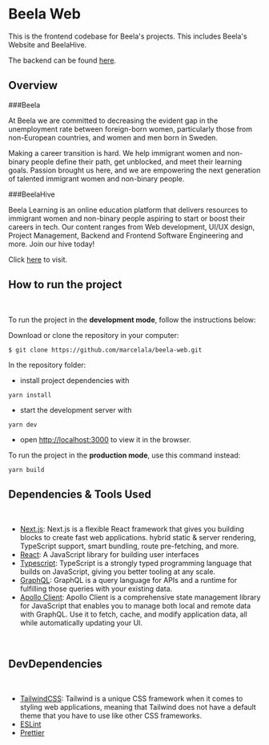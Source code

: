 
# Beela Web

This is the frontend codebase for Beela's projects. This includes Beela's Website and BeelaHive.

The backend can be found [here](https://github.com/marcelala/beela-be).


## Overview

###Beela

At Beela we are committed to decreasing the evident gap in the unemployment rate between foreign-born women, particularly those from non-European countries, and women and men born in Sweden.

Making a career transition is hard. We help immigrant women and non-binary people define their path, get unblocked, and meet their learning goals. Passion brought us here, and we are empowering the next generation of talented immigrant women and non-binary people.

###BeelaHive

Beela Learning is an online education platform that delivers resources to immigrant women and non-binary people aspiring to start or boost their careers in tech. Our content ranges from Web development, UI/UX design, Project Management, Backend and Frontend Software Engineering and more. Join our hive today!

Click [here](https://beela-web.vercel.app/) to visit.


## How to run the project

<br/>

To run the project in the **development mode**, follow the instructions below:

Download or clone the repository in your computer:

```
$ git clone https://github.com/marcelala/beela-web.git
```

In the repository folder:

- install project dependencies with

```
yarn install
```

- start the development server with

```
yarn dev
```

- open [http://localhost:3000](http://localhost:3000) to view it in the browser.

To run the project in the **production mode**, use this command instead:

```
yarn build 
```

## Dependencies & Tools Used

<br/>

- [Next.js](https://nextjs.org/learn/foundations/about-nextjs): Next.js is a flexible React framework that gives you building blocks to create fast web applications. hybrid static & server rendering, TypeScript support, smart bundling, route pre-fetching, and more.
- [React](https://reactjs.org/): A JavaScript library for building user interfaces
- [Typescript](https://www.typescriptlang.org/): TypeScript is a strongly typed programming language that builds on JavaScript, giving you better tooling at any scale.
- [GraphQL](https://graphql.org/): GraphQL is a query language for APIs and a runtime for fulfilling those queries with your existing data.
- [Apollo Client](https://www.apollographql.com/docs/react/): Apollo Client is a comprehensive state management library for JavaScript that enables you to manage both local and remote data with GraphQL. Use it to fetch, cache, and modify application data, all while automatically updating your UI.


<br/>

## DevDependencies

<br/>

- [TailwindCSS](https://tailwindcss.com/): Tailwind is a unique CSS framework when it comes to styling web applications, meaning that Tailwind does not have a default theme that you have to use like other CSS frameworks.
- [ESLint](https://eslint.org/)
- [Prettier](https://prettier.io/)

<br/>